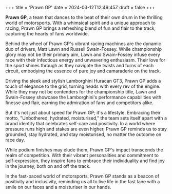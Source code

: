 +++
title = 'Prawn GP'
date = 2024-03-12T12:49:45Z
draft = false
+++

**Prawn GP**, a team that dances to the beat of their own drum in the thrilling world of motorsports. With a whimsical spirit and a unique approach to racing, Prawn GP brings a refreshing blend of fun and flair to the track, capturing the hearts of fans worldwide.

Behind the wheel of Prawn GP's vibrant racing machines are the dynamic duo of drivers, Matt Lawn and Russell Swain-Fossey. While championship glory may not be their primary aim, Lawn and Swain-Fossey infuse every race with their infectious energy and unwavering enthusiasm. Their love for the sport shines through as they navigate the twists and turns of each circuit, embodying the essence of pure joy and camaraderie on the track.

Driving the sleek and stylish Lamborghini Huracan GT3, Prawn GP adds a touch of elegance to the grid, turning heads with every rev of the engine. While they may not be contenders for the championship title, Lawn and Swain-Fossey showcase the Lamborghini's performance capabilities with finesse and flair, earning the admiration of fans and competitors alike.

But it's not just about speed for Prawn GP; it's a lifestyle. Embracing their motto, "Unbothered, hydrated, moisturised," the team sets itself apart with a brand identity that celebrates self-care and positivity. In a world where pressure runs high and stakes are even higher, Prawn GP reminds us to stay grounded, stay hydrated, and stay moisturised, no matter the outcome on race day.

While podium finishes may elude them, Prawn GP's impact transcends the realm of competition. With their vibrant personalities and commitment to self-expression, they inspire fans to embrace their individuality and find joy in the journey, both on and off the track.

In the fast-paced world of motorsports, Prawn GP stands as a beacon of positivity and inclusivity, reminding us all to live life in the fast lane with a smile on our faces and a moisturiser in our hands.
